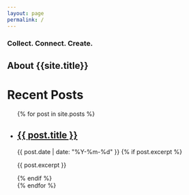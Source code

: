 ```yaml
---
layout: page
permalink: /
---
```


### Collect. Connect. Create.

## About {{site.title}}

<h1>Recent Posts</h1>

<ul>
  {% for post in site.posts %}
    <li>
      <h2><a href="{{ post.url }}">{{ post.title }}</a></h2>
      <span>{{ post.date | date: "%Y-%m-%d" }}</span>
      {% if post.excerpt %}
        <p>{{ post.excerpt }}</p>
      {% endif %}
    </li>
  {% endfor %}
</ul>

<!-- <nav class="pagination">
  {% if paginator.previous_page %}
    <a href="{{ paginator.previous_page_path }}">Previous</a>
  {% endif %}
  {% if paginator.next_page %}
    <a href="{{ paginator.next_page_path }}">Next</a>
  {% endif %}
</nav> -->